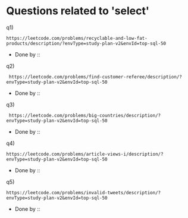 # Questions related to 'select'  
q1)
```
https://leetcode.com/problems/recyclable-and-low-fat-products/description/?envType=study-plan-v2&envId=top-sql-50
```
- Done by ::

q2)
```
 https://leetcode.com/problems/find-customer-referee/description/?envType=study-plan-v2&envId=top-sql-50
```
- Done by ::

q3)
```
 https://leetcode.com/problems/big-countries/description/?envType=study-plan-v2&envId=top-sql-50
```
- Done by ::

q4)
```
https://leetcode.com/problems/article-views-i/description/?envType=study-plan-v2&envId=top-sql-50
```
- Done by ::

q5)
```
https://leetcode.com/problems/invalid-tweets/description/?envType=study-plan-v2&envId=top-sql-50
```
- Done by ::
